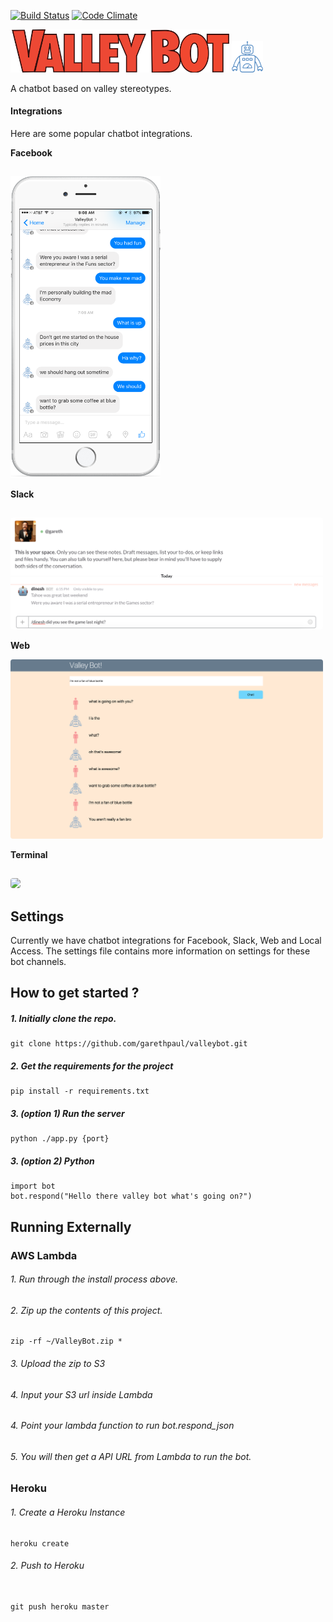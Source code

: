 [![Build Status](https://travis-ci.org/garethpaul/valleybot.svg?branch=master)](https://travis-ci.org/garethpaul/valleybot)
[![Code Climate](https://codeclimate.com/github/garethpaul/valleybot/badges/gpa.svg)](https://codeclimate.com/github/garethpaul/valleybot)

<img src="screenshots/title.png" width="350" style="display:inline"/>
<img src="screenshots/logo.png" width="50" style="display:inline"/>


A chatbot based on valley stereotypes.

#### Integrations

Here are some popular chatbot integrations.

**Facebook**

<img src="screenshots/screenshot04.png" width="240" style="width:240px; margin-top:15px" />

**Slack**

<img src="screenshots/screenshot03.png" width="500" style="width:500px; border-radius:4px; margin-top:15px" />

**Web**

<img src="screenshots/screenshot01.png" width="500" style="width:500px; border-radius:4px" />

**Terminal**

<img src="screenshots/screenshot02.png" width="500" style="width:500px; border-radius:4px; margin-top:15px" />

## Settings

Currently we have chatbot integrations for Facebook, Slack, Web and Local Access. The settings file contains more information on settings for these bot channels.


## How to get started ?

#####  1.  Initially clone the repo.

```
git clone https://github.com/garethpaul/valleybot.git
```

#####  2.  Get the requirements for the project

```
pip install -r requirements.txt
```

#####  3. (option 1)  Run the server

```
python ./app.py {port}
```

#####  3. (option 2)  Python

 ```
import bot
bot.respond("Hello there valley bot what's going on?")
 ```

## Running Externally

### AWS Lambda

###### 1. Run through the install process above.
###### 2. Zip up the contents of this project.

```
zip -rf ~/ValleyBot.zip *
```

###### 3. Upload the zip to S3
###### 4. Input your S3 url inside Lambda
###### 4. Point your lambda function to run bot.respond_json
###### 5. You will then get a API URL from Lambda to run the bot.


### Heroku

###### 1. Create a Heroku Instance

```
heroku create

```


###### 2. Push to Heroku

```

git push heroku master
```
